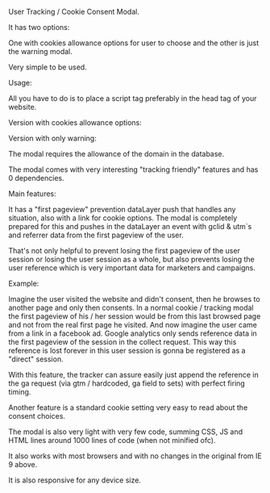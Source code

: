 User Tracking / Cookie Consent Modal.

It has two options:

One with cookies allowance options for user to choose and the other is just the warning modal.

Very simple to be used.

Usage:

All you have to do is to place a script tag preferably in the head tag of your website.

Version with cookies allowance options:

<script type="text/javascript" src="/modal_request/modal_ns?domain=<your domain>&lang=en"></script>

Version with only warning:

<script type="text/javascript" src="/modal_request/modal_warn?domain=<your domain>&lang=en"></script>

The modal requires the allowance of the domain in the database.

The modal comes with very interesting "tracking friendly" features and has 0 dependencies.

Main features:

It has a "first pageview" prevention dataLayer push that handles any situation, also with a link for cookie options. The modal is completely prepared for this and pushes in the dataLayer
an event with gclid & utm`s and referrer data from the first pageview of the user.

That's not only helpful to prevent losing the first pageview of the user session or losing the user session as a whole, but also prevents losing the user reference which is very important data for marketers and campaigns.

Example:

Imagine the user visited the website and didn't consent, then he browses to another page and only then consents. In a normal cookie / tracking modal the first pageview of his / her session
would be from this last browsed page and not from the real first page he visited. And now imagine the user came from a link in a facebook ad. Google analytics only sends reference data
in the first pageview of the session in the collect request. This way this reference is lost forever in this user session is gonna be registered as a "direct" session.

With this feature, the tracker can assure easily just append the reference in the ga request (via gtm / hardcoded, ga field to sets) with perfect firing timing.

Another feature is a standard cookie setting very easy to read about the consent choices.

The modal is also very light with very few code, summing CSS, JS and HTML lines around 1000 lines of code (when not minified ofc).

It also works with most browsers and with no changes in the original from IE 9 above.

It is also responsive for any device size.
